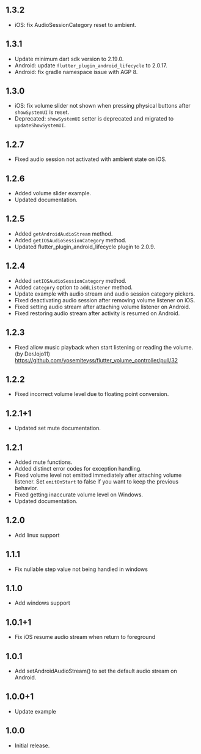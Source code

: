 ## 1.3.2
* iOS: fix AudioSessionCategory reset to ambient.

## 1.3.1
* Update minimum dart sdk version to 2.19.0.
* Android: update `flutter_plugin_android_lifecycle` to 2.0.17.
* Android: fix gradle namespace issue with AGP 8.

## 1.3.0
* iOS: fix volume slider not shown when pressing physical buttons after `showSystemUI` is reset.
* Deprecated: `showSystemUI` setter is deprecated and migrated to `updateShowSystemUI`.

## 1.2.7
* Fixed audio session not activated with ambient state on iOS.

## 1.2.6
* Added volume slider example.
* Updated documentation.

## 1.2.5
* Added `getAndroidAudioStream` method.
* Added `getIOSAudioSessionCategory` method.
* Updated flutter_plugin_android_lifecycle plugin to 2.0.9.

## 1.2.4
* Added `setIOSAudioSessionCategory` method.
* Added `category` option to `addListener` method.
* Update example with audio stream and audio session category pickers.
* Fixed deactivating audio session after removing volume listener on iOS.
* Fixed setting audio stream after attaching volume listener on Android.
* Fixed restoring audio stream after activity is resumed on Android.

## 1.2.3
* Fixed allow music playback when start listening or reading the volume. (by DerJojo11)
  https://github.com/yosemiteyss/flutter_volume_controller/pull/32

## 1.2.2
* Fixed incorrect volume level due to floating point conversion.

## 1.2.1+1
* Updated set mute documentation.

## 1.2.1
* Added mute functions.
* Added distinct error codes for exception handling.
* Fixed volume level not emitted immediately after attaching volume listener. Set `emitOnStart` to
  false if you want to keep the previous behavior.
* Fixed getting inaccurate volume level on Windows.
* Updated documentation.

## 1.2.0
* Add linux support

## 1.1.1
* Fix nullable step value not being handled in windows

## 1.1.0
* Add windows support

## 1.0.1+1
* Fix iOS resume audio stream when return to foreground

## 1.0.1
* Add setAndroidAudioStream() to set the default audio stream on Android.

## 1.0.0+1
* Update example

## 1.0.0
* Initial release.
